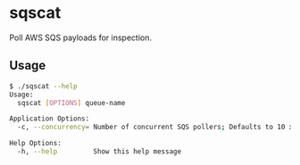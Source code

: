 # sqscat

Poll AWS SQS payloads for inspection.

## Usage

```sh
$ ./sqscat --help
Usage:
  sqscat [OPTIONS] queue-name

Application Options:
  -c, --concurrency= Number of concurrent SQS pollers; Defaults to 10 x Num. of CPUs

Help Options:
  -h, --help         Show this help message
```

